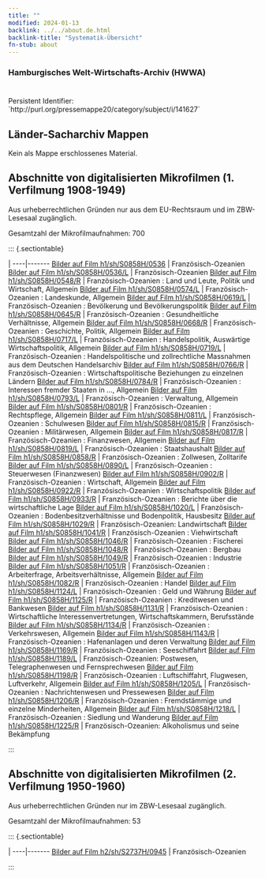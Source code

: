 ```yaml
---
title: ""
modified: 2024-01-13
backlink: ../../about.de.html
backlink-title: "Systematik-Übersicht"
fn-stub: about
---
```


### Hamburgisches Welt-Wirtschafts-Archiv (HWWA)

# 

<div class="hint">Persistent Identifier: `http://purl.org/pressemappe20/category/subject/i/141627`</div>







## Länder-Sacharchiv Mappen





Kein als Mappe erschlossenes Material.



<a id="filmsections" />

## Abschnitte von digitalisierten Mikrofilmen (1. Verfilmung 1908-1949)

<p>Aus urheberrechtlichen Gründen nur aus dem EU-Rechtsraum und im ZBW-Lesesaal zugänglich.</p>


<p>Gesamtzahl der Mikrofilmaufnahmen: 700</p>





::: {.sectiontable}

 | 
----|-------
<a class="btn" href="https://pm20.zbw.eu/film/h1/sh/S0858H/0536" rel="nofollow">Bilder auf Film h1/sh/S0858H/0536</a> | Französisch-Ozeanien
<a class="btn" href="https://pm20.zbw.eu/film/h1/sh/S0858H/0536/L" rel="nofollow">Bilder auf Film h1/sh/S0858H/0536/L</a> | Französisch-Ozeanien
<a class="btn" href="https://pm20.zbw.eu/film/h1/sh/S0858H/0548/R" rel="nofollow">Bilder auf Film h1/sh/S0858H/0548/R</a> | Französisch-Ozeanien : Land und Leute, Politik und Wirtschaft, Allgemein
<a class="btn" href="https://pm20.zbw.eu/film/h1/sh/S0858H/0574/L" rel="nofollow">Bilder auf Film h1/sh/S0858H/0574/L</a> | Französisch-Ozeanien : Landeskunde, Allgemein
<a class="btn" href="https://pm20.zbw.eu/film/h1/sh/S0858H/0619/L" rel="nofollow">Bilder auf Film h1/sh/S0858H/0619/L</a> | Französisch-Ozeanien : Bevölkerung und Bevölkerungspolitik
<a class="btn" href="https://pm20.zbw.eu/film/h1/sh/S0858H/0645/R" rel="nofollow">Bilder auf Film h1/sh/S0858H/0645/R</a> | Französisch-Ozeanien : Gesundheitliche Verhältnisse, Allgemein
<a class="btn" href="https://pm20.zbw.eu/film/h1/sh/S0858H/0668/R" rel="nofollow">Bilder auf Film h1/sh/S0858H/0668/R</a> | Französisch-Ozeanien : Geschichte, Politik, Allgemein
<a class="btn" href="https://pm20.zbw.eu/film/h1/sh/S0858H/0717/L" rel="nofollow">Bilder auf Film h1/sh/S0858H/0717/L</a> | Französisch-Ozeanien : Handelspolitik, Auswärtige Wirtschaftspolitik, Allgemein
<a class="btn" href="https://pm20.zbw.eu/film/h1/sh/S0858H/0719/L" rel="nofollow">Bilder auf Film h1/sh/S0858H/0719/L</a> | Französisch-Ozeanien : Handelspolitische und zollrechtliche Massnahmen aus dem Deutschen Handelsarchiv
<a class="btn" href="https://pm20.zbw.eu/film/h1/sh/S0858H/0766/R" rel="nofollow">Bilder auf Film h1/sh/S0858H/0766/R</a> | Französisch-Ozeanien : Wirtschaftspolitische Beziehungen zu einzelnen Ländern
<a class="btn" href="https://pm20.zbw.eu/film/h1/sh/S0858H/0784/R" rel="nofollow">Bilder auf Film h1/sh/S0858H/0784/R</a> | Französisch-Ozeanien : Interessen fremder Staaten in ..., Allgemein
<a class="btn" href="https://pm20.zbw.eu/film/h1/sh/S0858H/0793/L" rel="nofollow">Bilder auf Film h1/sh/S0858H/0793/L</a> | Französisch-Ozeanien : Verwaltung, Allgemein
<a class="btn" href="https://pm20.zbw.eu/film/h1/sh/S0858H/0801/R" rel="nofollow">Bilder auf Film h1/sh/S0858H/0801/R</a> | Französisch-Ozeanien : Rechtspflege, Allgemein
<a class="btn" href="https://pm20.zbw.eu/film/h1/sh/S0858H/0811/L" rel="nofollow">Bilder auf Film h1/sh/S0858H/0811/L</a> | Französisch-Ozeanien : Schulwesen
<a class="btn" href="https://pm20.zbw.eu/film/h1/sh/S0858H/0815/R" rel="nofollow">Bilder auf Film h1/sh/S0858H/0815/R</a> | Französisch-Ozeanien : Militärwesen, Allgemein
<a class="btn" href="https://pm20.zbw.eu/film/h1/sh/S0858H/0817/R" rel="nofollow">Bilder auf Film h1/sh/S0858H/0817/R</a> | Französisch-Ozeanien : Finanzwesen, Allgemein
<a class="btn" href="https://pm20.zbw.eu/film/h1/sh/S0858H/0819/L" rel="nofollow">Bilder auf Film h1/sh/S0858H/0819/L</a> | Französisch-Ozeanien : Staatshaushalt
<a class="btn" href="https://pm20.zbw.eu/film/h1/sh/S0858H/0858/R" rel="nofollow">Bilder auf Film h1/sh/S0858H/0858/R</a> | Französisch-Ozeanien : Zollwesen, Zolltarife
<a class="btn" href="https://pm20.zbw.eu/film/h1/sh/S0858H/0890/L" rel="nofollow">Bilder auf Film h1/sh/S0858H/0890/L</a> | Französisch-Ozeanien : Steuerwesen (Finanzwesen)
<a class="btn" href="https://pm20.zbw.eu/film/h1/sh/S0858H/0902/R" rel="nofollow">Bilder auf Film h1/sh/S0858H/0902/R</a> | Französisch-Ozeanien : Wirtschaft, Allgemein
<a class="btn" href="https://pm20.zbw.eu/film/h1/sh/S0858H/0922/R" rel="nofollow">Bilder auf Film h1/sh/S0858H/0922/R</a> | Französisch-Ozeanien : Wirtschaftspolitik
<a class="btn" href="https://pm20.zbw.eu/film/h1/sh/S0858H/0933/R" rel="nofollow">Bilder auf Film h1/sh/S0858H/0933/R</a> | Französisch-Ozeanien : Berichte über die wirtschaftliche Lage
<a class="btn" href="https://pm20.zbw.eu/film/h1/sh/S0858H/1020/L" rel="nofollow">Bilder auf Film h1/sh/S0858H/1020/L</a> | Französisch-Ozeanien : Bodenbesitzverhältnisse und Bodenpolitik, Hausbesitz
<a class="btn" href="https://pm20.zbw.eu/film/h1/sh/S0858H/1029/R" rel="nofollow">Bilder auf Film h1/sh/S0858H/1029/R</a> | Französisch-Ozeanien: Landwirtschaft
<a class="btn" href="https://pm20.zbw.eu/film/h1/sh/S0858H/1041/R" rel="nofollow">Bilder auf Film h1/sh/S0858H/1041/R</a> | Französisch-Ozeanien : Viehwirtschaft
<a class="btn" href="https://pm20.zbw.eu/film/h1/sh/S0858H/1046/R" rel="nofollow">Bilder auf Film h1/sh/S0858H/1046/R</a> | Französisch-Ozeanien : Fischerei
<a class="btn" href="https://pm20.zbw.eu/film/h1/sh/S0858H/1048/R" rel="nofollow">Bilder auf Film h1/sh/S0858H/1048/R</a> | Französisch-Ozeanien : Bergbau
<a class="btn" href="https://pm20.zbw.eu/film/h1/sh/S0858H/1049/R" rel="nofollow">Bilder auf Film h1/sh/S0858H/1049/R</a> | Französisch-Ozeanien : Industrie
<a class="btn" href="https://pm20.zbw.eu/film/h1/sh/S0858H/1051/R" rel="nofollow">Bilder auf Film h1/sh/S0858H/1051/R</a> | Französisch-Ozeanien : Arbeiterfrage, Arbeitsverhältnisse, Allgemein
<a class="btn" href="https://pm20.zbw.eu/film/h1/sh/S0858H/1082/R" rel="nofollow">Bilder auf Film h1/sh/S0858H/1082/R</a> | Französisch-Ozeanien : Handel
<a class="btn" href="https://pm20.zbw.eu/film/h1/sh/S0858H/1124/L" rel="nofollow">Bilder auf Film h1/sh/S0858H/1124/L</a> | Französisch-Ozeanien : Geld und Währung
<a class="btn" href="https://pm20.zbw.eu/film/h1/sh/S0858H/1125/R" rel="nofollow">Bilder auf Film h1/sh/S0858H/1125/R</a> | Französisch-Ozeanien : Kreditwesen und Bankwesen
<a class="btn" href="https://pm20.zbw.eu/film/h1/sh/S0858H/1131/R" rel="nofollow">Bilder auf Film h1/sh/S0858H/1131/R</a> | Französisch-Ozeanien : Wirtschaftliche Interessenvertretungen, Wirtschaftskammern, Berufsstände
<a class="btn" href="https://pm20.zbw.eu/film/h1/sh/S0858H/1134/R" rel="nofollow">Bilder auf Film h1/sh/S0858H/1134/R</a> | Französisch-Ozeanien : Verkehrswesen, Allgemein
<a class="btn" href="https://pm20.zbw.eu/film/h1/sh/S0858H/1143/R" rel="nofollow">Bilder auf Film h1/sh/S0858H/1143/R</a> | Französisch-Ozeanien : Hafenanlagen und deren Verwaltung
<a class="btn" href="https://pm20.zbw.eu/film/h1/sh/S0858H/1169/R" rel="nofollow">Bilder auf Film h1/sh/S0858H/1169/R</a> | Französisch-Ozeanien : Seeschiffahrt
<a class="btn" href="https://pm20.zbw.eu/film/h1/sh/S0858H/1189/L" rel="nofollow">Bilder auf Film h1/sh/S0858H/1189/L</a> | Französisch-Ozeanien: Postwesen, Telegraphenwesen und Fernsprechwesen
<a class="btn" href="https://pm20.zbw.eu/film/h1/sh/S0858H/1198/R" rel="nofollow">Bilder auf Film h1/sh/S0858H/1198/R</a> | Französisch-Ozeanien : Luftschiffahrt, Flugwesen, Luftverkehr, Allgemein
<a class="btn" href="https://pm20.zbw.eu/film/h1/sh/S0858H/1205/L" rel="nofollow">Bilder auf Film h1/sh/S0858H/1205/L</a> | Französisch-Ozeanien : Nachrichtenwesen und Pressewesen
<a class="btn" href="https://pm20.zbw.eu/film/h1/sh/S0858H/1206/R" rel="nofollow">Bilder auf Film h1/sh/S0858H/1206/R</a> | Französisch-Ozeanien : Fremdstämmige und einzelne Minderheiten, Allgemein
<a class="btn" href="https://pm20.zbw.eu/film/h1/sh/S0858H/1218/L" rel="nofollow">Bilder auf Film h1/sh/S0858H/1218/L</a> | Französisch-Ozeanien : Siedlung und Wanderung
<a class="btn" href="https://pm20.zbw.eu/film/h1/sh/S0858H/1225/R" rel="nofollow">Bilder auf Film h1/sh/S0858H/1225/R</a> | Französisch-Ozeanien: Alkoholismus und seine Bekämpfung


:::




## Abschnitte von digitalisierten Mikrofilmen (2. Verfilmung 1950-1960)

<p>Aus urheberrechtlichen Gründen nur im ZBW-Lesesaal zugänglich.</p>


<p>Gesamtzahl der Mikrofilmaufnahmen: 53</p>





::: {.sectiontable}

 | 
----|-------
<a class="btn" href="https://pm20.zbw.eu/film/h2/sh/S2737H/0945" rel="nofollow">Bilder auf Film h2/sh/S2737H/0945</a> | Französisch-Ozeanien


:::
















